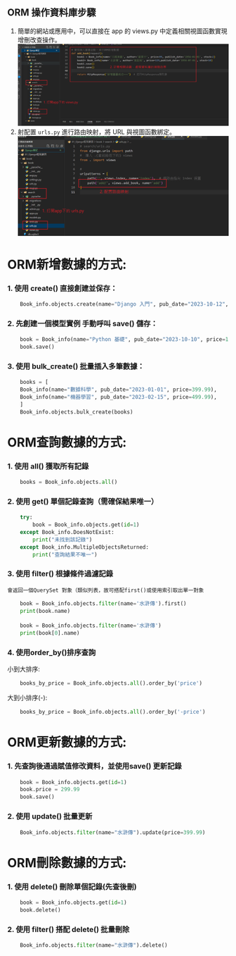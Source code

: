 ## ORM 操作資料庫步驟
1. 簡單的網站或應用中，可以直接在 app 的 views.py 中定義相關視圖函數實現增刪改查操作。
![ORM01](筆記圖/orm函數.png)
2. 射配置 `urls.py` 進行路由映射，將 URL 與視圖函數綁定。
![ORM02](筆記圖/orm操作資料庫.png)


# ORM新增數據的方式:

### 1. 使用 create() 直接創建並保存：
```python
    Book_info.objects.create(name="Django 入門", pub_date="2023-10-12", price=299.99)
```
### 2. 先創建一個模型實例 手動呼叫 save() 儲存： 
```python
    book = Book_info(name="Python 基礎", pub_date="2023-10-10", price=199.99)
    book.save()
```
### 3. 使用 bulk_create() 批量插入多筆數據：
```python    
    books = [
    Book_info(name="數據科學", pub_date="2023-01-01", price=399.99),
    Book_info(name="機器學習", pub_date="2023-02-15", price=499.99),
    ]
    Book_info.objects.bulk_create(books)
```


# ORM查詢數據的方式:

### 1. 使用 all() 獲取所有記錄
```python
    books = Book_info.objects.all()
```
### 2. 使用 get() 單個記錄查詢（需確保結果唯一）
```python
    try:
        book = Book_info.objects.get(id=1)
    except Book_info.DoesNotExist:
        print("未找到該記錄")
    except Book_info.MultipleObjectsReturned:
        print("查詢結果不唯一")
```
### 3. 使用 filter() 根據條件過濾記錄 
    會返回一個QuerySet 對象（類似列表，故可搭配first()或使用索引取出單一對象
```python
    book = Book_info.objects.filter(name='水滸傳').first()
    print(book.name)

    book = Book_info.objects.filter(name='水滸傳')
    print(book[0].name)
```    

### 4. 使用order_by()排序查詢
小到大排序:
```python    
    books_by_price = Book_info.objects.all().order_by('price')
```    
大到小排序(-):
```python    
    books_by_price = Book_info.objects.all().order_by('-price')
```

# ORM更新數據的方式:

### 1. 先查詢後通過賦值修改資料，並使用save() 更新記錄
```python    
    book = Book_info.objects.get(id=1)
    book.price = 299.99
    book.save()
```
### 2. 使用 update() 批量更新
```python
    Book_info.objects.filter(name="水滸傳").update(price=399.99)
```

# ORM刪除數據的方式:

### 1. 使用 delete() 刪除單個記錄(先查後刪)
```python
    book = Book_info.objects.get(id=1)
    book.delete()
```
### 2. 使用 filter() 搭配 delete() 批量刪除
```python
    Book_info.objects.filter(name="水滸傳").delete()
```